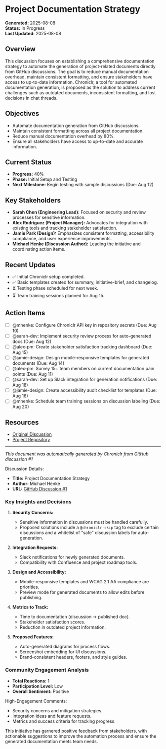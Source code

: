 # Project Documentation Strategy

**Generated:** 2025-08-08  
**Status:** In Progress  
**Last Updated:** 2025-08-08

## Overview

This discussion focuses on establishing a comprehensive documentation strategy to automate the generation of project-related documents directly from GitHub discussions. The goal is to reduce manual documentation overhead, maintain consistent formatting, and ensure stakeholders have access to up-to-date information. Chroniclr, a tool for automated documentation generation, is proposed as the solution to address current challenges such as outdated documents, inconsistent formatting, and lost decisions in chat threads.

## Objectives

- Automate documentation generation from GitHub discussions.
- Maintain consistent formatting across all project documentation.
- Reduce manual documentation overhead by 80%.
- Ensure all stakeholders have access to up-to-date and accurate information.

## Current Status

- **Progress:** 40%  
- **Phase:** Initial Setup and Testing  
- **Next Milestone:** Begin testing with sample discussions (Due: Aug 12)

## Key Stakeholders

- **Sarah Chen (Engineering Lead):** Focused on security and review processes for sensitive information.  
- **Alex Rodriguez (Project Manager):** Advocates for integration with existing tools and tracking stakeholder satisfaction.  
- **Jamie Park (Design):** Emphasizes consistent formatting, accessibility compliance, and user experience improvements.  
- **Michael Henke (Discussion Author):** Leading the initiative and coordinating action items.

## Recent Updates

- ✅ Initial Chroniclr setup completed.  
- ✅ Basic templates created for summary, initiative-brief, and changelog.  
- ⏳ Testing phase scheduled for next week.  
- ⏳ Team training sessions planned for Aug 15.  

## Action Items

- [ ] @mhenke: Configure Chroniclr API key in repository secrets (Due: Aug 10)  
- [ ] @sarah-dev: Implement security review process for auto-generated docs (Due: Aug 12)  
- [ ] @alex-pm: Create stakeholder satisfaction tracking dashboard (Due: Aug 15)  
- [ ] @jamie-design: Design mobile-responsive templates for generated documents (Due: Aug 14)  
- [ ] @alex-pm: Survey 15+ team members on current documentation pain points (Due: Aug 11)  
- [ ] @sarah-dev: Set up Slack integration for generation notifications (Due: Aug 18)  
- [ ] @jamie-design: Create accessibility audit checklist for templates (Due: Aug 16)  
- [ ] @mhenke: Schedule team training sessions on discussion labeling (Due: Aug 20)  

## Resources

- [Original Discussion](https://github.com/mhenke/chroniclr/discussions/1)  
- [Project Repository](https://github.com/mhenke/chroniclr)  

---

*This document was automatically generated by Chroniclr from GitHub discussion #1*

Discussion Details:  
- **Title:** Project Documentation Strategy  
- **Author:** Michael Henke  
- **URL:** [GitHub Discussion #1](https://github.com/mhenke/chroniclr/discussions/1)  

### Key Insights and Decisions

1. **Security Concerns:**  
   - Sensitive information in discussions must be handled carefully.  
   - Proposed solutions include a `@chroniclr-skip` tag to exclude certain discussions and a whitelist of "safe" discussion labels for auto-generation.  

2. **Integration Requests:**  
   - Slack notifications for newly generated documents.  
   - Compatibility with Confluence and project roadmap tools.  

3. **Design and Accessibility:**  
   - Mobile-responsive templates and WCAG 2.1 AA compliance are priorities.  
   - Preview mode for generated documents to allow edits before publishing.  

4. **Metrics to Track:**  
   - Time to documentation (discussion → published doc).  
   - Stakeholder satisfaction scores.  
   - Reduction in outdated project information.  

5. **Proposed Features:**  
   - Auto-generated diagrams for process flows.  
   - Screenshot embedding for UI discussions.  
   - Brand-consistent headers, footers, and style guides.  

### Community Engagement Analysis

- **Total Reactions:** 1  
- **Participation Level:** Low  
- **Overall Sentiment:** Positive  

High-Engagement Comments:  
- Security concerns and mitigation strategies.  
- Integration ideas and feature requests.  
- Metrics and success criteria for tracking progress.  

This initiative has garnered positive feedback from stakeholders, with actionable suggestions to improve the automation process and ensure the generated documentation meets team needs.